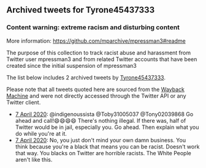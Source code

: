 ## Archived tweets for Tyrone45437333
### Content warning: extreme racism and disturbing content
More information: https://github.com/mparchive/mpressman3#readme


The purpose of this collection to track racist abuse and harassment from Twitter user mpressman3 and from related Twitter accounts that have been created since the initial suspension of mpressman3

The list below includes 2 archived tweets by
[Tyrone45437333](https://twitter.com/Tyrone45437333).



Please note that all tweets quoted here are sourced from the
[Wayback Machine](https://web.archive.org) and were not directly accessed through the Twitter API or
any Twitter client.



* [ 7 April 2020](https://web.archive.org/web/20200407102344/https://twitter.com/Tyrone45437333/status/1247470105413521409): @indigenoussista @Toby31005037 @Tony02039868 Go ahead and call!😄😄😄😄 There's nothing illegal. If there was, half of Twitter would be in jail, especially you. Go ahead. Then explain what you do while you're at it.
* [ 7 April 2020](https://web.archive.org/web/20200407102027/https://twitter.com/Tyrone45437333/status/1247469130686648320): No, you just don't mind your own damn business. You think because you're a black that means you can be racist. Doesn't work that way. You blacks on Twitter are horrible racists. The White People aren't like this.
